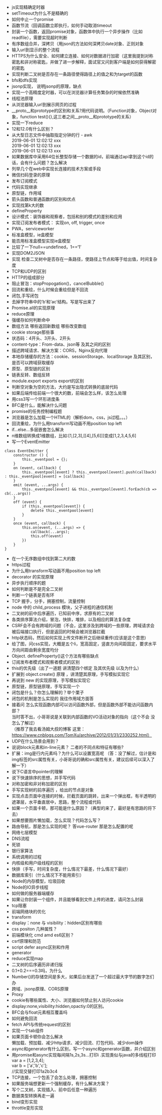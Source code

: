 
- js实现精确定时器
- setTimeout为什么不是精确的
- 如何中止一个promise
- 函数节流（回调函数立即执行，如何手动取消timeout
- 封装一个函数，返回promise对象，函数体中执行一个异步操作（比如readfile），需要实现超时判断
- 有序数组合并，深拷贝（用json的方法如何深拷贝date对象、正则对象
- 输入url到显示的整个流程
- HTTPS为什么安全、如何建立连接、如何对数据进行加密（这里我提到对称密匙和非对称密匙，并做了进一步解释，面试官又问到客户端是如何获得解密的密匙
- 实现判断二叉树是否存在一条路径使得路径上的值之和为target的函数
- bfs和dfs实现
- jsonp实现， 说明jsonp的原理，缺点
- 实现一个高精度定时器，可以在浏览器计算任务繁杂的时候依然准确
- 线程池原理
- 从浏览器输入url到展示网页的过程
- __proto__和prototype的区别和关系?用代码说明。（Function对象，Object对象，function test(){},这三者之间__proto__和prototype的关系）
- 实现一下reduce
- 12和12.0有什么区别？
- 从大型日志文件中抽取指定分钟的行   - awk     
2019-06-01 12:02:12 xxx  
2019-06-01 12:02:13 xxx  
2019-06-01 12:02:13 xxx  
- 如果数据库中采用64位长整型存储一个数据的id，前端通过api拿到这个id的话，会有什么问题？怎么解决
- 列举几个在web中实现长连接的技术方案或手段
- 微信扫码登录的原理
- 发布订阅模式
- 代码实现继承
- 原型链，作用域
- 箭头函数和普通函数的区别和优点
- 实现找第k大的数
- defineProperty
- 设计模式：装饰器和观察者，包括和别的模式的差别和应用
- 实现订阅发布者模式： 实现on, off, trigger, once
- PWA，serviceworker
- 标准盒模型，ie盒模型
- 能否用标准盒模型实现ie盒模型
- 比较了一下null==undefined，1==‘1’
- 实现DOM2JSON
- 实现 检查二叉树中是否存在一条路径，使路径上节点和等于给出值，时间复杂度
- TCP和UDP的区别
- HTTP的组成部分
- 阻止冒泡：stopPropogation()，cancelBubble()
- 回流和重绘，什么时候会重绘但是不回流
- 闭包,手写闭包
- 去掉字符串中的’b’和’ac’结构。写是写出来了
- Promise.all的实现原理
- reduce原理
- 强缓存如何判断命中
- 数组方法 哪些返回新数组 哪些改变数组
- cookie storage那些事
- 状态码：4开头、3开头、2开头
- content-type：From-data、json等 及其之间的区别
- 描述跨域请求、解决方案：CORS，Nginx反向代理
- 本地存储缓存的方法：cookie、sessionStorage、localStorage 及其区别，是否可以跨域获取缓存
- 原型、原型链的区别
- 链表反转、数组反转
- module.export exports export的区别
- 判断空对象为空的方法，大约是写出隐式转换的底层代码
- 如果后端传给前端一个很大的数，前端会怎么样，该怎么处理
- 用css3写一个环形进度条
- BFC是什么，能解决什么问题
- promise的任务控制编程题
- 浏览器是怎么加载一个HTML的（解析dom，css，js过程。。。）
- 回流重绘，为什么用transform写动画不用position top left
- if...else...多层嵌套怎么解决
- n维数组转换成1维数组，比如:[1,[2,3],[[4],[5,6]]]变成[1,2,3,4,5,6]
- 写一个EventEmitter
```
class EventEmitter {
    constructor () {
        this._eventpool = {};
    }
    on (event, callback) {
        this._eventpool[event] ? this._eventpool[event].push(callback) : this._eventpool[event] = [callback]
    }
    emit (event, ...args) {
        this._eventpool[event] && this._eventpool[event].forEach(cb => cb(...args))
    }
    off (event) {
        if (this._eventpool[event]) {
            delete this._eventpool[event]
        }
    }
    once (event, callback) {
        this.on(event, (...args) => {
            callback(...args);
            this.off(event)
        })
    }
}
```
- 在一个无序数组中找到第二大的数
- https过程
- 为什么用transform写动画不用position top left
-  decorator 的实现原理
- 异步执行顺序的题
- 如何判断是不是完全二叉树
- 判断一个链表是否有环
- TCP 握手，分手，拥塞控制，流量控制
- node 中的 child_process 模块，父子进程的通信机制
- 二叉树的前中后序遍历，已知前中序，求原有的二叉树
- 各类排序算法介绍，冒泡，快排，堆排，以及相应的算法复杂度
- CSRF会不会有跨域的问题（不会，这里涉及到跨域的一些原理，跨域请求会被后端接口执行，但是返回的时候会被浏览器拦截
- http状态码，然后如何实现上传文件断开之后继续重传(应该是这个意思)
- 给了图，问css实现，大概是五个li，宽高固定，竖直方向间距固定，要求水平方向间距由剩余宽度均分
- Object. defineProperty()这个方法有哪些缺点
- 订阅发布者模式和观察者模式的区别
- this的优先级（出了一道题 讲清楚四个绑定 及其优先级 以及为什么）
- 扩展到 object.create() 原理 ，讲清楚其原理，手写模拟实现它
- 再说到 new 的实现原理，手写模拟实现它
- 原型链，原型链原理，手写实现一个
- 闭包是什么？你怎么理解的？举个栗子
- 闭包的机制是怎么实现的 我往作用域方面答
- 接着问 怎么实现函数内部可以访问函数外部，但是函数外部不能访问函数内部？  
当时答不出，小哥哥说是关联到内部函数的VO活动对象的指向（这个不会  没怎么了解过）  
（推荐了我去看汤姆大叔的博客   这里： https://www.cnblogs.com/TomXu/archive/2012/01/31/2330252.html）  
- UDP在什么场景会用到？
- 说说block元素和in-line元素？ 二者的不同点和特征有哪些?
- 扩展：img是行内元素吗？为什么可以设置宽高呢 （答：没了解过，估计是和img标签的src属性有关，小哥哥说的确和src属性有关，建议后续可以深入了解一下）
- 说下C语言中pointer的理解
- 说下快速排序的思想，并手写代码
- 对称加密和非对称加密的区别
- 手写实现树的前序遍历 ，给出的节点是对象
- 实现点击页面中连接的时候，拦截页面的跳转，出来一个弹出框，有半透明的遮罩层，水平垂直居中，思路，整个流程或代码
- 如果一个页面卡顿，那可能是什么原因？（典型的来了，最好是有思路的将下去）
- 如果想要图片懒加载，怎么实现？代码怎么写？
- 路由导航，那是怎么实现的呢？  答vue-router  那是怎么配置的呢 
- 网络七层模型
- DNS流程
- 死锁
- 银行家算法
- 系统调用的过程
- 内核级和用户级线程的区别
- 快排（手写，时间复杂度，什么情况下最差，什么情况下最好）
- 数据库索引（什么情况下不能用索引）
- Node的内存模型，垃圾回收
- Node的IO异步线程
- 如何做的服务器端缓存
- 如果让你封装一个组件，并且能够看到文件上传的进度，请问怎么封装
- tcp阻塞 
- 前端网络块的优化
- transform
- display：none  与 visibility：hidden区别有哪些
- css positon 几种属性？
- 前端模块化 cmd amd es6区别？
- csrf原理和防范
- script defer async区别和作用
- generator
- reduce实现map
- 二叉树的后序遍历非递归版
- 0.1+0.2===0.3吗，为什么
- Number()的存储空间是多大，如果后台发送了一个超过最大字节的数字怎们办
- 跨域、jsonp原理、CORS原理
- Proxy
- cookie有哪些属性、大小、浏览器如何禁止别人访问cookie
- display:none,visibility:hidden,opactiy:0的区别。
- BFC会与float元素相互覆盖吗
- 如何避免回流
- fetch API与传统request的区别
- 实现一个tab组件
- 如果页面卡顿你会怎么解决   
 懒加载、预加载、减少http请求、减少回流、打包代码、减少dom操作  
 - async和generator有什么区别，写一个async和generator函数，并介绍区别
 - 用promise和async实现每间隔1s,2s,3s...打印i
 .实现类似与java的多线程打印
var a = [1,2,3,4];  
var b = ['a','b','c'];  
//实现交替打印1a2b3c4
- TCP连接，一个包丢了会怎么处理，拥塞控制
- 如果服务端想更新一个强制缓存，有什么解决方案？
- 写个二叉树，实现插入、前中后任意一种遍历
- 数据类型转换再走一遍
- bind变形实现
- throttle变形实现